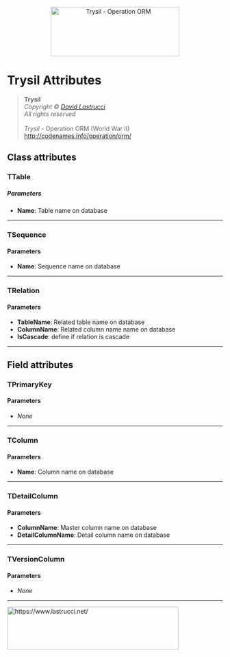 <p align="center">
  <img width="300" height="115" src="https://github.com/davidlastrucci/Trysil/blob/master/Docs/Trysil.png" title="Trysil - Operation ORM">
</p>

# Trysil Attributes
> **Trysil**<br>
> *Copyright © [David Lastrucci](https://www.lastrucci.net/)*<br>
> *All rights reserved*<br>
> <br>
> *Trysil* - Operation ORM (World War II)<br>
> http://codenames.info/operation/orm/

## Class attributes
### TTable
##### Parameters
- **Name**: Table name on database

------------

### TSequence
#### Parameters
- **Name**: Sequence name on database

------------

### TRelation
#### Parameters
- **TableName**: Related table name on database
- **ColumnName**: Related column name name on database
- **IsCascade**: define if relation is cascade

------------

## Field attributes
### TPrimaryKey
#### Parameters
- *None*

------------

### TColumn
#### Parameters
- **Name**: Column name on database

------------

### TDetailColumn
#### Parameters
- **ColumnName**: Master column name on database
- **DetailColumnName**: Detail column name on database

------------

### TVersionColumn
#### Parameters
- *None*

---
<p>
  <a href="https://www.lastrucci.net/">
    <img width="400" height="100" src="https://www.lastrucci.net/images/badge.small.png" title="https://www.lastrucci.net/">
  </a>
</p>

